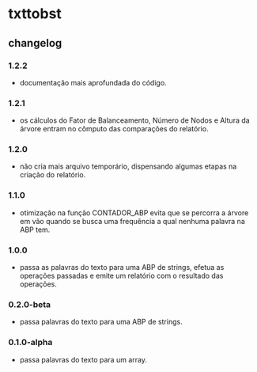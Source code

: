 # txttobst

## changelog

### 1.2.2
- documentação mais aprofundada do código.

### 1.2.1
- os cálculos do Fator de Balanceamento, Número de Nodos e Altura da árvore entram no cômputo das comparações do relatório.

### 1.2.0
- não cria mais arquivo temporário, dispensando algumas etapas na criação do relatório.

### 1.1.0
- otimização na função CONTADOR_ABP evita que se percorra a árvore em vão quando se busca uma frequência a qual nenhuma palavra na ABP tem.

### 1.0.0
- passa as palavras do texto para uma ABP de strings, efetua as operações passadas e emite um relatório com o resultado das operações.

### 0.2.0-beta
- passa palavras do texto para uma ABP de strings.

### 0.1.0-alpha
- passa palavras do texto para um array.
